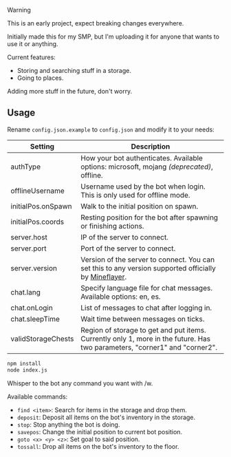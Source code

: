 > [!WARNING]
> This is an early project, expect breaking changes everywhere.

Initially made this for my SMP, but I'm uploading it for anyone that wants to use it or anything.

Current features:
- Storing and searching stuff in a storage.
- Going to places.

Adding more stuff in the future, don't worry.

## Usage

Rename `config.json.example` to `config.json` and modify it to your needs:

| Setting | Description |
| ------- | ----------- |
| authType | How your bot authenticates. Available options: microsoft, mojang _(deprecated)_, offline. |
| offlineUsername | Username used by the bot when login. This is only used for offline mode. |
| initialPos.onSpawn | Walk to the initial position on spawn. |
| initialPos.coords | Resting position for the bot after spawning or finishing actions. |
| server.host | IP of the server to connect. |
| server.port | Port of the server to connect. |
| server.version | Version of the server to connect. You can set this to any version supported officially by [Mineflayer](https://github.com/PrismarineJS/mineflayer). |
| chat.lang | Specify language file for chat messages. Available options: en, es.
| chat.onLogin | List of messages to chat after logging in. |
| chat.sleepTime | Wait time between messages on ticks. |
| validStorageChests | Region of storage to get and put items. Currently only 1, more in the future. Has two parameters, "corner1" and "corner2".|

```bash
npm install
node index.js
```

Whisper to the bot any command you want with /w.

Available commands:
- `find <item>`: Search for items in the storage and drop them.
- `deposit`: Deposit all items on the bot's inventory in the storage.
- `stop`: Stop anything the bot is doing.
- `savepos`: Change the initial position to current bot position.
- `goto <x> <y> <z>`: Set goal to said position.
- `tossall`: Drop all items on the bot's inventory to the floor.